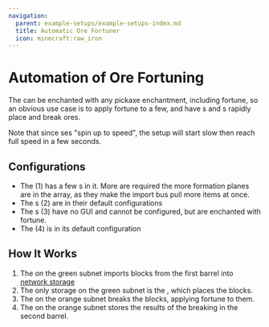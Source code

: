 ```yaml
---
navigation:
  parent: example-setups/example-setups-index.md
  title: Automatic Ore Fortuner
  icon: minecraft:raw_iron
---
```


# Automation of Ore Fortuning

<GameScene zoom="6">
  <ImportStructure src="../assets/assemblies/ore_fortuner.snbt" />
  <HighlightBlock x="2" color="#990000" />
</GameScene>

The <ItemLink id="annihilation_plane" /> can be enchanted with any pickaxe enchantment, including fortune, so an obvious use case is to
apply fortune to a few, and have <ItemLink id="formation_plane" />s and <ItemLink id="annihilation_plane" />s rapidly place and
break ores.

Note that since <ItemLink id="import_bus" />ses "spin up to speed", the setup will start slow then reach full speed in a few seconds.

## Configurations

*   The <ItemLink id="import_bus" /> (1) has a few <ItemLink id="speed_card" />s in it. More are required the more formation planes
    are in the array, as they make the import bus pull more items at once.
*   The <ItemLink id="formation_plane" />s (2) are in their default configurations
*   The <ItemLink id="annihilation_plane" />s (3) have no GUI and cannot be configured, but are enchanted with fortune.
*   The <ItemLink id="storage_bus" /> (4) is in its default configuration

## How It Works

1.  The <ItemLink id="import_bus" /> on the green subnet imports blocks from the first barrel into [network storage](../ae2-mechanics/import-export-storage.md)
2.  The only storage on the green subnet is the <ItemLink id="formation_plane" />, which places the blocks.
3.  The <ItemLink id="annihilation_plane" /> on the orange subnet breaks the blocks, applying fortune to them.
4.  The <ItemLink id="storage_bus" /> on the orange subnet stores the results of the breaking in the second barrel.
